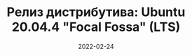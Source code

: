 ---
layout: post
title: "Релиз дистрибутива: Ubuntu 20.04.4 \"Focal Fossa\" (LTS)"
date: 2022-02-24   
---
